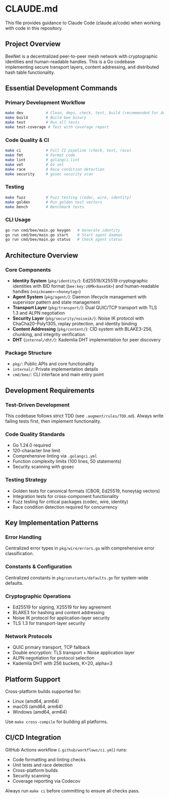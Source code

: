 # CLAUDE.md

This file provides guidance to Claude Code (claude.ai/code) when working with code in this repository.

## Project Overview

BeeNet is a decentralized peer-to-peer mesh network with cryptographic identities and human-readable handles. This is a Go codebase implementing secure transport layers, content addressing, and distributed hash table functionality.

## Essential Development Commands

### Primary Development Workflow
```bash
make dev          # Clean, deps, check, test, build (recommended for development)
make build        # Build bee binary
make test         # Run all tests
make test-coverage # Test with coverage report
```

### Code Quality & CI
```bash
make ci           # Full CI pipeline (check, test, race)
make fmt          # Format code
make lint         # golangci-lint
make vet          # Go vet
make race         # Race condition detection
make security     # gosec security scan
```

### Testing
```bash
make fuzz         # Fuzz testing (codec, wire, identity)
make golden       # Run golden test vectors
make bench        # Benchmark tests
```

### CLI Usage
```bash
go run cmd/bee/main.go keygen   # Generate identity
go run cmd/bee/main.go start    # Start agent daemon
go run cmd/bee/main.go status   # Check agent status
```

## Architecture Overview

### Core Components

- **Identity System** (`pkg/identity/`): Ed25519/X25519 cryptographic identities with BID format (`bee:key:z6Mk<base58>`) and human-readable handles (`<nickname>~<honeytag>`)
- **Agent System** (`pkg/agent/`): Daemon lifecycle management with supervisor pattern and state management
- **Transport Layer** (`pkg/transport/`): Dual QUIC/TCP transport with TLS 1.3 and ALPN negotiation
- **Security Layer** (`pkg/security/noiseik/`): Noise IK protocol with ChaCha20-Poly1305, replay protection, and identity binding
- **Content Addressing** (`pkg/content/`): CID system with BLAKE3-256, chunking, and integrity verification
- **DHT** (`internal/dht/`): Kademlia DHT implementation for peer discovery

### Package Structure

- `pkg/`: Public APIs and core functionality
- `internal/`: Private implementation details
- `cmd/bee/`: CLI interface and main entry point

## Development Requirements

### Test-Driven Development
This codebase follows strict TDD (see `.augment/rules/TDD.md`). Always write failing tests first, then implement functionality.

### Code Quality Standards
- Go 1.24.0 required
- 120-character line limit
- Comprehensive linting via `.golangci.yml`
- Function complexity limits (100 lines, 50 statements)
- Security scanning with gosec

### Testing Strategy
- Golden tests for canonical formats (CBOR, Ed25519, honeytag vectors)
- Integration tests for cross-component functionality  
- Fuzz testing for critical packages (codec, wire, identity)
- Race condition detection required for concurrency

## Key Implementation Patterns

### Error Handling
Centralized error types in `pkg/wire/errors.go` with comprehensive error classification.

### Constants & Configuration  
Centralized constants in `pkg/constants/defaults.go` for system-wide defaults.

### Cryptographic Operations
- Ed25519 for signing, X25519 for key agreement
- BLAKE3 for hashing and content addressing
- Noise IK protocol for application-layer security
- TLS 1.3 for transport-layer security

### Network Protocols
- QUIC primary transport, TCP fallback
- Double encryption: TLS transport + Noise application layer
- ALPN negotiation for protocol selection
- Kademlia DHT with 256 buckets, K=20, alpha=3

## Platform Support

Cross-platform builds supported for:
- Linux (amd64, arm64)
- macOS (amd64, arm64)  
- Windows (amd64, arm64)

Use `make cross-compile` for building all platforms.

## CI/CD Integration

GitHub Actions workflow (`.github/workflows/ci.yml`) runs:
- Code formatting and linting checks
- Unit tests and race detection
- Cross-platform builds
- Security scanning
- Coverage reporting via Codecov

Always run `make ci` before committing to ensure all checks pass.